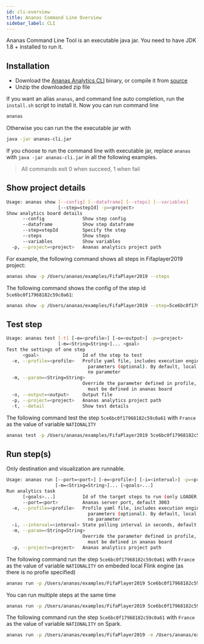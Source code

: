 ```yaml
---
id: cli-overview
title: Ananas Command Line Overview
sidebar_label: CLI 
---
```


Ananas Command Line Tool is an executable java jar. You need to have JDK 1.8 + installed to run it.

## Installation

- Download the [Ananas Analytics CLI](../downloads/overview) binary, or compile it from [source](https://github.com/ananas-analytics/ananas-desktop)
- Unzip the downloaded zip file

If you want an alias `ananas`, and command line auto completion, run the `install.sh` script to install it. Now you can run command line

```bash
ananas
```

Otherwise you can run the the executable jar with 

```bash
java -jar ananas-cli.jar
``` 

If you choose to run the command line with executable jar, replace `ananas` with `java -jar ananas-cli.jar` in all the following examples.

> All commands exit 0 when succeed, 1 when fail

## Show project details

```bash
Usage: ananas show [--config] [--dataframe] [--steps] [--variables]
                   [--step=stepId] -p=<project>
Show analytics board details
      --config              Show step config
      --dataframe           Show step dataframe
      --step=stepId         Specify the step
      --steps               Show steps
      --variables           Show variables
  -p, --project=<project>   Ananas analytics project path
```


For example, the following command shows all steps in Fifaplayer2019 project:

```bash
ananas show -p /Users/ananas/examples/FifaPlayer2019 --steps
```

The following command shows the config of the step id `5ce6bc0f17968182c59c0a61`:

```bash
ananas show -p /Users/ananas/examples/FifaPlayer2019 --step=5ce6bc0f17968182c59c0a61 --config
```

## Test step

```bash
Usage: ananas test [-t] [-e=<profile>] [-o=<output>] -p=<project>
                   [-m=<String=String>]... <goal>
Test the settings of one step
      <goal>                Id of the step to test
  -e, --profile=<profile>   Profile yaml file, includes execution engine, and
                              parameters (optional). By default, local Flink engine,
                              no parameter
  -m, --param=<String=String>
                            Override the parameter defined in profile, the parameter
                              must be defined in ananas board
  -o, --output=<output>     Output file
  -p, --project=<project>   Ananas analytics project path
  -t, --detail              Show test details
```


The following command test the step `5ce6bc0f17968182c59c0a61` with `France` as the value of variable `NATIONALITY` 

```bash
ananas test -p /Users/ananas/examples/FifaPlayer2019 5ce6bc0f17968182c59c0a61 -mNATIONALITY=France
```

## Run step(s)

Only destination and visualization are runnable.

```bash
Usage: ananas run [--port=<port>] [-e=<profile>] [-i=<interval>] -p=<project>
                  [-m=<String=String>]... [<goals>...]
Run analytics task
      [<goals>...]          Id of the target steps to run (only LOADER and VIEWER)
      --port=<port>         Ananas server port, default 3003
  -e, --profile=<profile>   Profile yaml file, includes execution engine, and
                              parameters (optional). By default, local Flink engine,
                              no parameter
  -i, --interval=<interval> State polling interval in seconds, default 5
  -m, --param=<String=String>
                            Override the parameter defined in profile, the parameter
                              must be defined in ananas board
  -p, --project=<project>   Ananas analytics project path
```

The following command run the step `5ce6bc0f17968182c59c0a61` with `France` as the value of variable `NATIONALITY` on embeded local Flink engine (as there is no profie specified) 

```bash
ananas run -p /Users/ananas/examples/FifaPlayer2019 5ce6bc0f17968182c59c0a61 -mNATIONALITY=France
```

You can run multiple steps at the same time
```bash
ananas run -p /Users/ananas/examples/FifaPlayer2019 5ce6bc0f17968182c59c0a61 5ce6cb8110f33df5c3c8e459
```

The following command run the step `5ce6bc0f17968182c59c0a61` with `France` as the value of variable `NATIONALITY` on Spark.  

```bash
ananas run -p /Users/ananas/examples/FifaPlayer2019 -e /Users/ananas/examples/FifaPlayer2019/profile_spark_dev.yml 5ce6bc0f17968182c59c0a61 -mNATIONALITY=France
```


